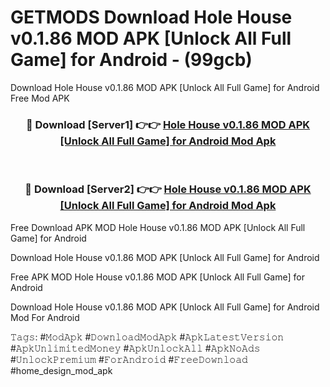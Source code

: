 # GETMODS Download Hole House v0.1.86 MOD APK [Unlock All Full Game] for Android - (99gcb)
Download Hole House v0.1.86 MOD APK [Unlock All Full Game] for Android Free Mod APK

<div align="center">
<h3>🔴 Download [Server1] 👉👉 <a href="https://apk-comot.site?title=Hole_House_v0.1.86_MOD_APK_[Unlock_All_Full_Game]_for_Android">Hole House v0.1.86 MOD APK [Unlock All Full Game] for Android Mod Apk</a></h3><br>

<h3>🔴 Download [Server2] 👉👉 <a href="https://apk-comot.site?title=Hole_House_v0.1.86_MOD_APK_[Unlock_All_Full_Game]_for_Android">Hole House v0.1.86 MOD APK [Unlock All Full Game] for Android Mod Apk</a></h3>
</div>


Free Download APK MOD Hole House v0.1.86 MOD APK [Unlock All Full Game] for Android

Download Hole House v0.1.86 MOD APK [Unlock All Full Game] for Android 

Free APK MOD Hole House v0.1.86 MOD APK [Unlock All Full Game] for Android 

Download Hole House v0.1.86 MOD APK [Unlock All Full Game] for Android Mod For Android

𝚃𝚊𝚐𝚜: #𝙼𝚘𝚍𝙰𝚙𝚔 #𝙳𝚘𝚠𝚗𝚕𝚘𝚊𝚍𝙼𝚘𝚍𝙰𝚙𝚔 #𝙰𝚙𝚔𝙻𝚊𝚝𝚎𝚜𝚝𝚅𝚎𝚛𝚜𝚒𝚘𝚗 #𝙰𝚙𝚔𝚄𝚗𝚕𝚒𝚖𝚒𝚝𝚎𝚍𝙼𝚘𝚗𝚎𝚢 #𝙰𝚙𝚔𝚄𝚗𝚕𝚘𝚌𝚔𝙰𝚕𝚕 #𝙰𝚙𝚔𝙽𝚘𝙰𝚍𝚜 #𝚄𝚗𝚕𝚘𝚌𝚔𝙿𝚛𝚎𝚖𝚒𝚞𝚖 #𝙵𝚘𝚛𝙰𝚗𝚍𝚛𝚘𝚒𝚍 #𝙵𝚛𝚎𝚎𝙳𝚘𝚠𝚗𝚕𝚘𝚊𝚍 #home_design_mod_apk